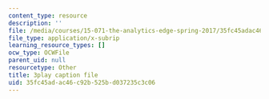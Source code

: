 ```yaml
---
content_type: resource
description: ''
file: /media/courses/15-071-the-analytics-edge-spring-2017/35fc45adac46c92b525bd037235c3c06_xPneVSOZERk.srt
file_type: application/x-subrip
learning_resource_types: []
ocw_type: OCWFile
parent_uid: null
resourcetype: Other
title: 3play caption file
uid: 35fc45ad-ac46-c92b-525b-d037235c3c06
---
```


